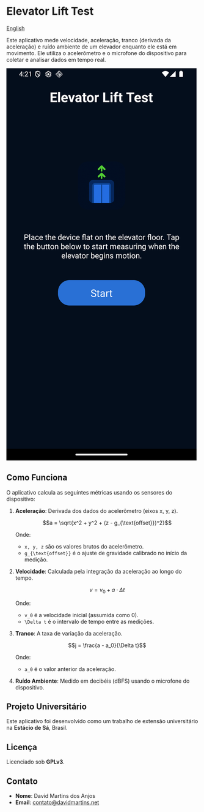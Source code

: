 # Elevator Lift Test

[English](./readme.md)

Este aplicativo mede velocidade, aceleração, tranco (derivada da aceleração) e ruído ambiente de um elevador enquanto ele está em movimento.
Ele utiliza o acelerômetro e o microfone do dispositivo para coletar e analisar dados em tempo real.

![home](./docs/home-en-us.png)

## Como Funciona

O aplicativo calcula as seguintes métricas usando os sensores do dispositivo:

1. **Aceleração**: Derivada dos dados do acelerômetro (eixos x, y, z).

   ```math
   a = \sqrt{x^2 + y^2 + (z - g_{\text{offset}})^2}
   ```

   Onde:

   - `x, y, z` são os valores brutos do acelerômetro.
   - `g_{\text{offset}}` é o ajuste de gravidade calibrado no início da medição.

2. **Velocidade**: Calculada pela integração da aceleração ao longo do tempo.

   ```math
   v = v_0 + a \cdot \Delta t
   ```

   Onde:

   - `v_0` é a velocidade inicial (assumida como 0).
   - `\Delta t` é o intervalo de tempo entre as medições.

3. **Tranco**: A taxa de variação da aceleração.

   ```math
   j = \frac{a - a_0}{\Delta t}
   ```

   Onde:

   - `a_0` é o valor anterior da aceleração.

4. **Ruído Ambiente**: Medido em decibéis (dBFS) usando o microfone do dispositivo.

## Projeto Universitário

Este aplicativo foi desenvolvido como um trabalho de extensão universitário na **Estácio de Sá**, Brasil.

## Licença

Licenciado sob **GPLv3**.

## Contato

- **Nome**: David Martins dos Anjos
- **Email**: [contato@davidmartins.net](mailto:contato@davidmartins.net)
